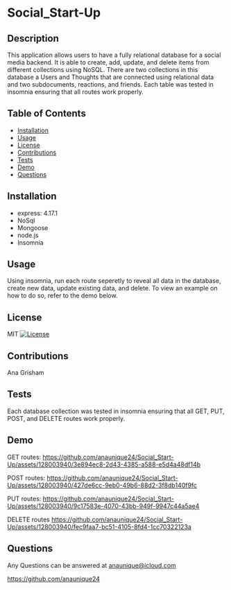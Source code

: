 # Social_Start-Up

 ## Description
 This application allows users to have a fully relational database for a social media backend. It is able to create, add, update, and delete items from different collections using NoSQL. There are two collections in this database a Users and Thoughts that are connected using relational data and two subdocuments, reactions, and friends. Each table was tested in insomnia ensuring that all routes work properly.
 
 ## Table of Contents
 - [Installation](#Installation)
 - [Usage](#Usage)
 - [License](#License)
 - [Contributions](#Contributions)
 - [Tests](#Tests)
 - [Demo](#Demo)
 - [Questions](#Questions)
 
 ## Installation
 - express: 4.17.1
 - NoSql
 - Mongoose
 - node.js
 - Insomnia

 ## Usage
 Using insomnia, run each route seperetly to reveal all data in the database, create new data, update existing data, and delete.
 To view an example on how to do so, refer to the demo below.
 
 ## License
 MIT
 [![License](https://img.shields.io/badge/License-MIT-green.svg)](https://opensource.org/licenses/MIT)
 
 ## Contributions
 Ana Grisham
 
 ## Tests
 Each database collection was tested in insomnia ensuring that all GET, PUT, POST, and DELETE routes work properly. 
 
 ## Demo
 GET routes:
https://github.com/anaunique24/Social_Start-Up/assets/128003940/3e894ec8-2d43-4385-a588-e5d4a48df14b

POST routes:
https://github.com/anaunique24/Social_Start-Up/assets/128003940/427de6cc-9eb0-49b6-88d2-3f8db140f9fc

PUT routes:
https://github.com/anaunique24/Social_Start-Up/assets/128003940/9c17583e-4070-43bb-949f-9947c44a5ae4

DELETE routes
https://github.com/anaunique24/Social_Start-Up/assets/128003940/fec9faa7-bc51-4105-8fd4-1cc70322123a

 ## Questions
 Any Questions can be answered at anaunique@icloud.com
 
 https://github.com/anaunique24

